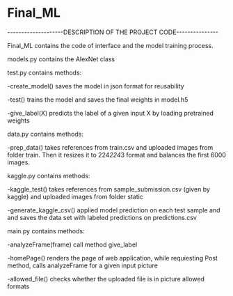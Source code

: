 # Final_ML
--------------------DESCRIPTION OF THE PROJECT CODE---------------

Final_ML contains the code of interface and the model training process.

models.py contains the AlexNet class

test.py contains methods:

-create_model() saves the model in json format for reusability

-test() trains the model and saves the final weights in model.h5

-give_label(X) predicts the label of a given input X by loading 
pretrained weights

data.py contains methods:

-prep_data() takes references from train.csv
and uploaded images from folder train. Then it resizes it to 224*224*3
format and balances the first 6000 images. 

kaggle.py contains methods:

-kaggle_test() takes references from sample_submission.csv
(given by kaggle) and uploaded images from folder static

-generate_kaggle_csv() applied model prediction on each test sample and 
and saves the data set with labeled predictions on predictions.csv

main.py contains methods:

-analyzeFrame(frame) call method give_label

-homePage() renders the page of web application,
while requiesting Post method, calls analyzeFrame 
for a given input picture

-allowed_file() checks whether the uploaded file is in 
picture allowed formats


